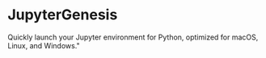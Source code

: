 # JupyterGenesis
Quickly launch your Jupyter environment for Python, optimized for macOS, Linux, and Windows."
